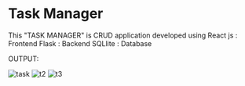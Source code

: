 # Task Manager

This "TASK MANAGER" is CRUD application developed using 
React js : Frontend
Flask  :  Backend
SQLlite : Database

OUTPUT:


![task](https://github.com/user-attachments/assets/36bdbb94-2d0a-4e2a-852b-58ed71caa580)
![t2](https://github.com/user-attachments/assets/d2669ab3-fc7c-4760-be7c-0a60b9acab6b)
![t3](https://github.com/user-attachments/assets/00d502ff-612d-44f2-b779-8bb9be4d65a2)

